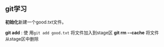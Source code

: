 ## git学习

**初始化**新建一个good.txt文件。

**git add** : 使 用`git add good.txt` 将文件加入到stage区
**git rm --cache** 将文件 从stage区中删除



